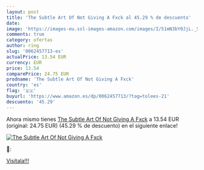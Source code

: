 ```yaml
---
layout: post
title: 'The Subtle Art Of Not Giving A Fxck al 45.29 % de descuento'
date: 
image: 'https://images-eu.ssl-images-amazon.com/images/I/51mN3bY0JjL._SL200_.jpg'
comments: true
category: ofertas
author: ring
slug: '0062457713-es'
actualPrice: 13.54 EUR
currency: EUR
price: 13.54
comparePrice: 24.75 EUR
prodname: 'The Subtle Art Of Not Giving A Fxck'
country: 'es'
flag: '🇪🇸'
buyurl: 'https://www.amazon.es/dp/0062457713/?tag=tolees-21'
descuento: '45.29'
---
```


Ahora mismo tienes [The Subtle Art Of Not Giving A Fxck](https://www.amazon.es/dp/0062457713/?tag=tolees-21) a 13.54 EUR (original: 24.75 EUR) (45.29 %  de descuento) en el siguiente enlace!

[![The Subtle Art Of Not Giving A Fxck](https://images-eu.ssl-images-amazon.com/images/I/51mN3bY0JjL._SL200_.jpg)](https://www.amazon.es/dp/0062457713/?tag=tolees-21)

🔎:


[Visítala!!!](https://www.amazon.es/dp/0062457713/?tag=tolees-21)
